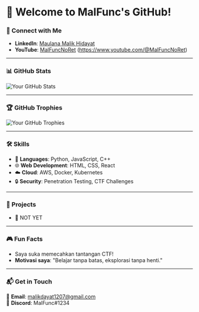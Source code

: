 # 👋 Welcome to MalFunc's GitHub!

### 🔗 Connect with Me
- **LinkedIn**: [Maulana Malik Hidayat](https://id.linkedin.com/in/maulana-malik-hidayat-a9a6141a0)
- **YouTube**: [MalFuncNoRet](#) (https://www.youtube.com/@MalFuncNoRet)

---

### 📊 GitHub Stats
![Your GitHub Stats](https://github-readme-stats.vercel.app/api?username=MalFunc&show_icons=true&theme=radical)

---

### 🏆 GitHub Trophies
![Your GitHub Trophies](https://github-profile-trophy.vercel.app/?username=MalFunc&theme=radical)

---

### 🛠️ Skills
- 🔧 **Languages**: Python, JavaScript, C++
- 🌐 **Web Development**: HTML, CSS, React
- ☁️ **Cloud**: AWS, Docker, Kubernetes
- 🔒 **Security**: Penetration Testing, CTF Challenges

---

### 🚀 Projects
- 🌟 NOT YET

---

### 🎮 Fun Facts
- Saya suka memecahkan tantangan CTF!
- **Motivasi saya**: "Belajar tanpa batas, eksplorasi tanpa henti."

---

### 📬 Get in Touch
📧 **Email**: [malikdayat1207@gmail.com](mailto:malikdayat1207@gmail.com)  
💬 **Discord**: MalFunc#1234  
